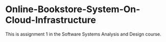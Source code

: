 # Online-Bookstore-System-On-Cloud-Infrastructure
This is assignment 1 in the Software Systems Analysis and Design course.

